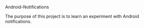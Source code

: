  Android-Notifications
 
 The purpose of this project is to learn an experiment with Android notifications. 
